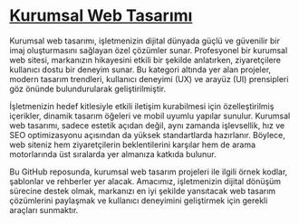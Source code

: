 # [Kurumsal Web Tasarımı](https://www.nettescil.com.tr/kategori/kurumsal-web-tasarimi)

Kurumsal web tasarımı, işletmenizin dijital dünyada güçlü ve güvenilir bir imaj oluşturmasını sağlayan özel çözümler sunar. Profesyonel bir kurumsal web sitesi, markanızın hikayesini etkili bir şekilde anlatırken, ziyaretçilere kullanıcı dostu bir deneyim sunar. Bu kategori altında yer alan projeler, modern tasarım trendleri, kullanıcı deneyimi (UX) ve arayüz (UI) prensipleri göz önünde bulundurularak geliştirilmiştir.

İşletmenizin hedef kitlesiyle etkili iletişim kurabilmesi için özelleştirilmiş içerikler, dinamik tasarım öğeleri ve mobil uyumlu yapılar sunulur. Kurumsal web tasarımı, sadece estetik açıdan değil, aynı zamanda işlevsellik, hız ve SEO optimizasyonu açısından da yüksek standartlarda hazırlanır. Böylece, web siteniz hem ziyaretçilerin beklentilerini karşılar hem de arama motorlarında üst sıralarda yer almanıza katkıda bulunur.

Bu GitHub reposunda, kurumsal web tasarım projeleri ile ilgili örnek kodlar, şablonlar ve rehberler yer alacak. Amacımız, işletmenizin dijital dönüşüm sürecine destek olmak, markanızı en iyi şekilde yansıtacak web tasarım çözümlerini paylaşmak ve kullanıcı deneyimini geliştirmek için gerekli araçları sunmaktır.
